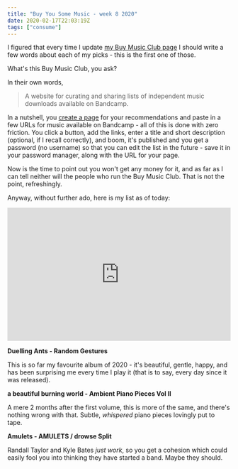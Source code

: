 ```yaml
---
title: "Buy You Some Music - week 8 2020"
date: 2020-02-17T22:03:19Z
tags: ["consume"]
---
```


I figured that every time I update [my Buy Music Club page][my-buy-music]
I should write a few words about each of my picks - this is the first one
of those.

[my-buy-music]: https://buymusic.club/list/pedro-figueiredo-lofi-ambient

What's this Buy Music Club, you ask?

<!--more-->

In their own words,

> A website for curating and sharing lists of independent music downloads
> available on Bandcamp.

In a nutshell, you [create a page][buy-music] for your recommendations
and paste in a few URLs for music available on Bandcamp - all of this is done
with zero friction. You click a button, add the links, enter a title
and short description (optional, if I recall correctly), and boom,
it's published and you get a password (no username) so that you can edit
the list in the future - save it in your password manager, along with the URL
for your page.

Now is the time to point out you won't get any money for it, and as far as
I can tell neither will the people who run the Buy Music Club. That is not
the point, refreshingly.

[buy-music]: https://buymusic.club/

Anyway, without further ado, here is my list as of today:

<iframe src="https://buymusic.club/embed/pedro-figueiredo-lofi-ambient" height="300" width="100%" frameborder="0"></iframe>

**Duelling Ants - Random Gestures**

  This is so far my favourite album of 2020 - it's beautiful, gentle, happy,
  and has been surprising me every time I play it (that is to say, every day
  since it was released).

**a beautiful burning world - Ambient Piano Pieces Vol II**

  A mere 2 months after the first volume, this is more of the same, and there's
  nothing wrong with that. Subtle, _whispered_ piano pieces lovingly put to tape.

**Amulets - AMULETS / drowse Split**

  Randall Taylor and Kyle Bates _just work_, so you get a cohesion which could
  easily fool you into thinking they have started a band. Maybe they should.
